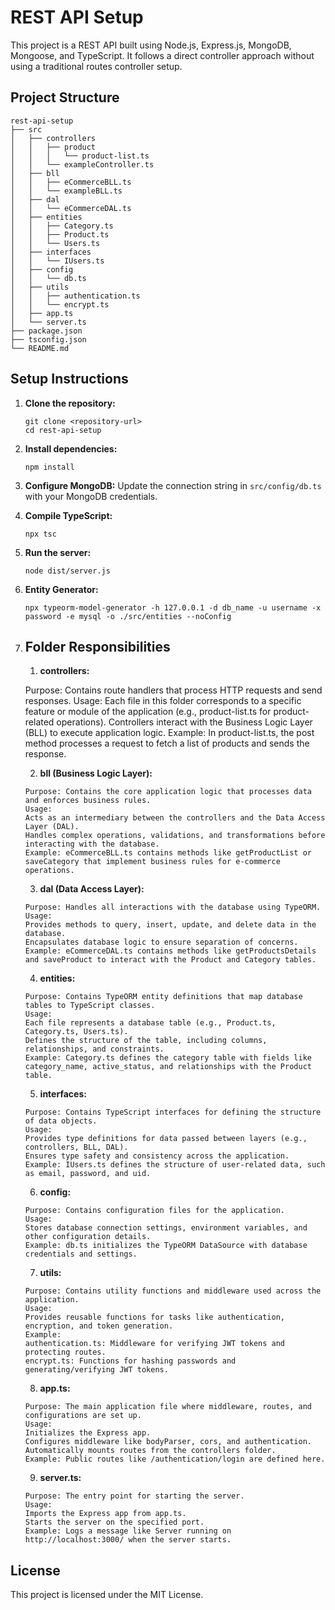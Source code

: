 # REST API Setup

This project is a REST API built using Node.js, Express.js, MongoDB, Mongoose, and TypeScript. It follows a direct controller approach without using a traditional routes controller setup.

## Project Structure

```
rest-api-setup
├── src
│   ├── controllers
│   │   ├── product
│   │   │   └── product-list.ts
│   │   └── exampleController.ts
│   ├── bll
│   │   ├── eCommerceBLL.ts
│   │   └── exampleBLL.ts
│   ├── dal
│   │   └── eCommerceDAL.ts
│   ├── entities
│   │   ├── Category.ts
│   │   ├── Product.ts
│   │   └── Users.ts
│   ├── interfaces
│   │   └── IUsers.ts
│   ├── config
│   │   └── db.ts
│   ├── utils
│   │   ├── authentication.ts
│   │   └── encrypt.ts
│   ├── app.ts
│   └── server.ts
├── package.json
├── tsconfig.json
└── README.md
```

## Setup Instructions

1. **Clone the repository:**
   ```
   git clone <repository-url>
   cd rest-api-setup
   ```

2. **Install dependencies:**
   ```
   npm install
   ```

3. **Configure MongoDB:**
   Update the connection string in `src/config/db.ts` with your MongoDB credentials.

4. **Compile TypeScript:**
   ```
   npx tsc
   ```

5. **Run the server:**
   ```
   node dist/server.js
   ```

6. **Entity Generator:**
   ```
   npx typeorm-model-generator -h 127.0.0.1 -d db_name -u username -x password -e mysql -o ./src/entities --noConfig

7. ## Folder Responsibilities
   1. **controllers:**
   
   Purpose: Contains route handlers that process HTTP requests and send responses.
   Usage:
   Each file in this folder corresponds to a specific feature or module of the application (e.g., product-list.ts for product-related operations).
   Controllers interact with the Business Logic Layer (BLL) to execute application logic.
   Example: In product-list.ts, the post method processes a request to fetch a list of products and sends the response.
   
   2. **bll (Business Logic Layer):**
   ```
   Purpose: Contains the core application logic that processes data and enforces business rules.
   Usage:
   Acts as an intermediary between the controllers and the Data Access Layer (DAL).
   Handles complex operations, validations, and transformations before interacting with the database.
   Example: eCommerceBLL.ts contains methods like getProductList or saveCategory that implement business rules for e-commerce operations.
   ```
   3. **dal (Data Access Layer):**
   ```
   Purpose: Handles all interactions with the database using TypeORM.
   Usage:
   Provides methods to query, insert, update, and delete data in the database.
   Encapsulates database logic to ensure separation of concerns.
   Example: eCommerceDAL.ts contains methods like getProductsDetails and saveProduct to interact with the Product and Category tables.
   ```
   4. **entities:**
   ```
   Purpose: Contains TypeORM entity definitions that map database tables to TypeScript classes.
   Usage:
   Each file represents a database table (e.g., Product.ts, Category.ts, Users.ts).
   Defines the structure of the table, including columns, relationships, and constraints.
   Example: Category.ts defines the category table with fields like category_name, active_status, and relationships with the Product table.
   ```
   5. **interfaces:**
   ```
   Purpose: Contains TypeScript interfaces for defining the structure of data objects.
   Usage:
   Provides type definitions for data passed between layers (e.g., controllers, BLL, DAL).
   Ensures type safety and consistency across the application.
   Example: IUsers.ts defines the structure of user-related data, such as email, password, and uid.
   ```
   6. **config:**
   ```
   Purpose: Contains configuration files for the application.
   Usage:
   Stores database connection settings, environment variables, and other configuration details.
   Example: db.ts initializes the TypeORM DataSource with database credentials and settings.
   ```
   7. **utils:**
   ```
   Purpose: Contains utility functions and middleware used across the application.
   Usage:
   Provides reusable functions for tasks like authentication, encryption, and token generation.
   Example:
   authentication.ts: Middleware for verifying JWT tokens and protecting routes.
   encrypt.ts: Functions for hashing passwords and generating/verifying JWT tokens.
   ```
   8. **app.ts:**
   ```
   Purpose: The main application file where middleware, routes, and configurations are set up.
   Usage:
   Initializes the Express app.
   Configures middleware like bodyParser, cors, and authentication.
   Automatically mounts routes from the controllers folder.
   Example: Public routes like /authentication/login are defined here.
   ```
   9. **server.ts:**
   ```
   Purpose: The entry point for starting the server.
   Usage:
   Imports the Express app from app.ts.
   Starts the server on the specified port.
   Example: Logs a message like Server running on http://localhost:3000/ when the server starts.
   ```

## License

This project is licensed under the MIT License.

